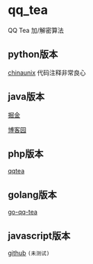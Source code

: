# qq_tea
QQ Tea 加/解密算法

## python版本
[chinaunix](http://bbs.chinaunix.net/thread-583468-1-1.html)
代码注释非常良心


## java版本

[掘金](https://juejin.cn/post/6844903774406836237)

[博客园](https://www.cnblogs.com/raikouissen/p/3393222.html)


## php版本
[qqtea](https://github.com/manyhelp/qqtea.php)


## golang版本
[go-qq-tea](https://github.com/littlefish12345/go-qq-tea)


## javascript版本
[github](https://github.com/sun8911879/qqtea-1) `(未测试)`




